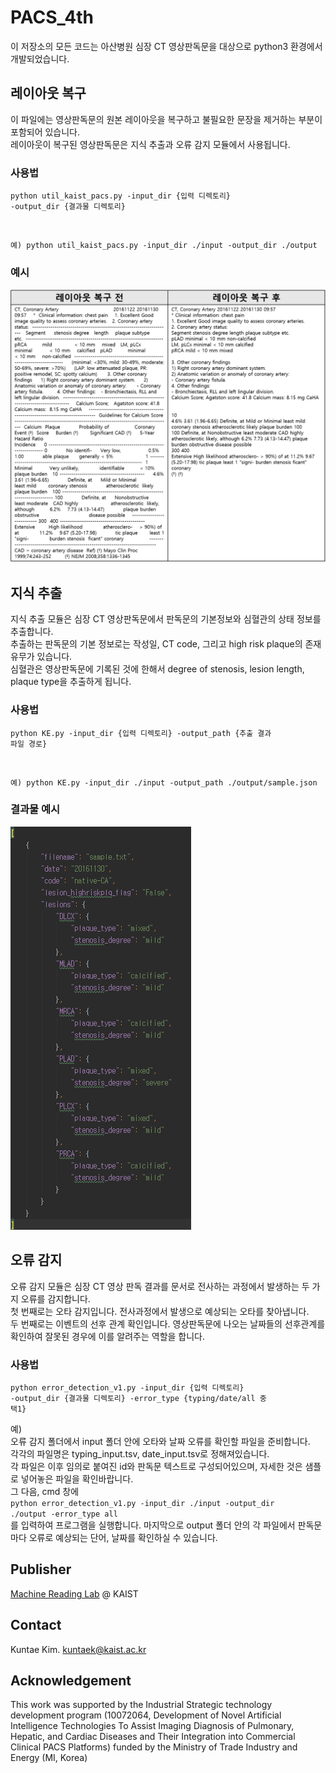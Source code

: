 # PACS_4th

이 저장소의 모든 코드는 아산병원 심장 CT 영상판독문을 대상으로 python3 환경에서 개발되었습니다.
## 레이아웃 복구  
이 파일에는 영상판독문의 원본 레이아웃을 복구하고 불필요한 문장을 제거하는 부분이 포함되어 있습니다.  
레이아웃이 복구된 영상판독문은 지식 추출과 오류 감지 모듈에서 사용됩니다. 

### 사용법  
<code>python util_kaist_pacs.py -input_dir {입력 디렉토리} -output_dir {결과물 디렉토리}

예) python util_kaist_pacs.py -input_dir ./input -output_dir ./output
</code>  

### 예시
![레이아웃 복구 예시](./images/레이아웃.png)
 
## 지식 추출
지식 추출 모듈은 심장 CT 영상판독문에서 판독문의 기본정보와 심혈관의 상태 정보를 추출합니다.  
추출하는 판독문의 기본 정보로는 작성일, CT code, 그리고 high risk plaque의 존재 유무가 있습니다.  
심혈관은 영상판독문에 기록된 것에 한해서 degree of stenosis, lesion length, plaque type을 추출하게 됩니다.

### 사용법  
<code>python KE.py -input_dir {입력 디렉토리} -output_path {추출 결과 파일 경로}

예) python KE.py -input_dir ./input -output_path ./output/sample.json
</code>  

### 결과물 예시
![지식 추출 예시](./images/지식추출.png)

## 오류 감지
오류 감지 모듈은 심장 CT 영상 판독 결과를 문서로 전사하는 과정에서 발생하는 두 가지 오류를 감지합니다.  
첫 번째로는 오타 감지입니다. 전사과정에서 발생으로 예상되는 오타를 찾아냅니다.  
두 번째로는 이벤트의 선후 관계 확인입니다.
영상판독문에 나오는 날짜들의 선후관계를 확인하여 잘못된 경우에 이를 알려주는 역할을 합니다.   

### 사용법  
<code>python error_detection_v1.py -input_dir {입력 디렉토리} -output_dir {결과물 디렉토리} -error_type {typing/date/all 중 택1}</code>

예)  
오류 감지 폴더에서 input 폴더 안에 오타와 날짜 오류를 확인할 파일을 준비합니다.  
각각의 파일명은 typing_input.tsv, date_input.tsv로 정해져있습니다.  
각 파일은 이후 임의로 붙여진 id와 판독문 텍스트로 구성되어있으며, 자세한 것은 샘플로 넣어놓은 파일을 확인바랍니다.  
그 다음, cmd 창에  
<code>python error_detection_v1.py -input_dir ./input -output_dir ./output -error_type all</code>  
를 입력하여 프로그램을 실행합니다.
마지막으로 output 폴더 안의 각 파일에서 판독문마다 오류로 예상되는 단어, 날짜를 확인하실 수 있습니다.   

## Publisher
[Machine Reading Lab](http://mrlab.kaist.ac.kr/) @ KAIST
## Contact
Kuntae Kim. kuntaek@kaist.ac.kr
## Acknowledgement
This work was supported by the Industrial Strategic technology development program (10072064, Development of Novel Artificial Intelligence Technologies To Assist Imaging Diagnosis of Pulmonary, Hepatic, and Cardiac Diseases and Their Integration into Commercial Clinical PACS Platforms) funded by the Ministry of Trade Industry and Energy (MI, Korea)